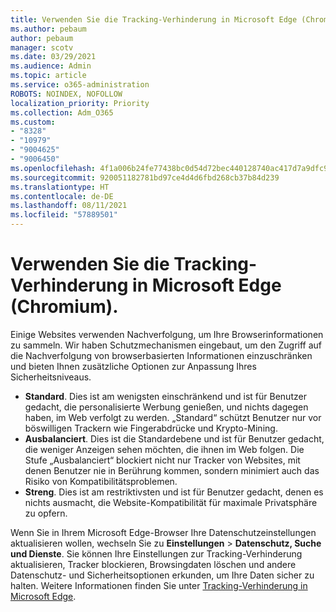 ```yaml
---
title: Verwenden Sie die Tracking-Verhinderung in Microsoft Edge (Chromium).
ms.author: pebaum
author: pebaum
manager: scotv
ms.date: 03/29/2021
ms.audience: Admin
ms.topic: article
ms.service: o365-administration
ROBOTS: NOINDEX, NOFOLLOW
localization_priority: Priority
ms.collection: Adm_O365
ms.custom:
- "8328"
- "10979"
- "9004625"
- "9006450"
ms.openlocfilehash: 4f1a006b24fe77438bc0d54d72bec440128740ac417d7a9dfc93c90d8f0d49ad
ms.sourcegitcommit: 920051182781bd97ce4d4d6fbd268cb37b84d239
ms.translationtype: HT
ms.contentlocale: de-DE
ms.lasthandoff: 08/11/2021
ms.locfileid: "57889501"
---
```

# <a name="use-tracking-prevention-in-microsoft-edge-chromium"></a>Verwenden Sie die Tracking-Verhinderung in Microsoft Edge (Chromium).

Einige Websites verwenden Nachverfolgung, um Ihre Browserinformationen zu sammeln. Wir haben Schutzmechanismen eingebaut, um den Zugriff auf die Nachverfolgung von browserbasierten Informationen einzuschränken und bieten Ihnen zusätzliche Optionen zur Anpassung Ihres Sicherheitsniveaus.

- **Standard**. Dies ist am wenigsten einschränkend und ist für Benutzer gedacht, die personalisierte Werbung genießen, und nichts dagegen haben, im Web verfolgt zu werden. „Standard“ schützt Benutzer nur vor böswilligen Trackern wie Fingerabdrücke und Krypto-Mining.
- **Ausbalanciert**. Dies ist die Standardebene und ist für Benutzer gedacht, die weniger Anzeigen sehen möchten, die ihnen im Web folgen. Die Stufe „Ausbalanciert“ blockiert nicht nur Tracker von Websites, mit denen Benutzer nie in Berührung kommen, sondern minimiert auch das Risiko von Kompatibilitätsproblemen.
- **Streng**. Dies ist am restriktivsten und ist für Benutzer gedacht, denen es nichts ausmacht, die Website-Kompatibilität für maximale Privatsphäre zu opfern.

Wenn Sie in Ihrem Microsoft Edge-Browser Ihre Datenschutzeinstellungen aktualisieren wollen, wechseln Sie zu **Einstellungen** > **Datenschutz, Suche und Dienste**. Sie können Ihre Einstellungen zur Tracking-Verhinderung aktualisieren, Tracker blockieren, Browsingdaten löschen und andere Datenschutz- und Sicherheitsoptionen erkunden, um Ihre Daten sicher zu halten. Weitere Informationen finden Sie unter [Tracking-Verhinderung in Microsoft Edge](https://docs.microsoft.com/microsoft-edge/web-platform/tracking-prevention). 